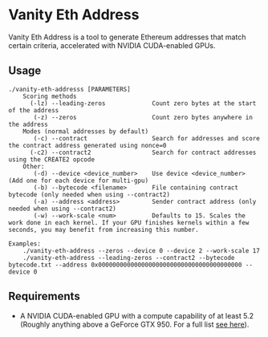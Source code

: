 # Vanity Eth Address
Vanity Eth Address is a tool to generate Ethereum addresses that match certain criteria, accelerated with NVIDIA CUDA-enabled GPUs.

## Usage
```
./vanity-eth-addresss [PARAMETERS]
    Scoring methods
      (-lz) --leading-zeros             Count zero bytes at the start of the address
       (-z) --zeros                     Count zero bytes anywhere in the address
    Modes (normal addresses by default)
       (-c) --contract                  Search for addresses and score the contract address generated using nonce=0
      (-c2) --contract2                 Search for contract addresses using the CREATE2 opcode
    Other:
       (-d) --device <device_number>    Use device <device_number> (Add one for each device for multi-gpu)
       (-b) --bytecode <filename>       File containing contract bytecode (only needed when using --contract2)
       (-a) --address <address>         Sender contract address (only needed when using --contract2)
       (-w) --work-scale <num>          Defaults to 15. Scales the work done in each kernel. If your GPU finishes kernels within a few seconds, you may benefit from increasing this number.

Examples:
    ./vanity-eth-address --zeros --device 0 --device 2 --work-scale 17
    ./vanity-eth-address --leading-zeros --contract2 --bytecode bytecode.txt --address 0x0000000000000000000000000000000000000000 --device 0
```

## Requirements
* A NVIDIA CUDA-enabled GPU with a compute capability of at least 5.2 (Roughly anything above a GeForce GTX 950. For a full list [see here](https://developer.nvidia.com/cuda-gpus)).